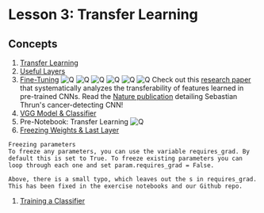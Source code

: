 # Lesson 3: Transfer Learning

## Concepts
1. [Transfer Learning](https://www.youtube.com/watch?v=yfPEROi3SPU&feature=emb_logo)
1. [Useful Layers](https://www.youtube.com/watch?v=kn4BN7z3UGQ&feature=emb_logo)
1. [Fine-Tuning](https://www.youtube.com/watch?v=XOyb315xYbw&feature=emb_logo)
![Q](q1.JPG)
![Q](q2.JPG)
![Q](q3.JPG)
![Q](q4.JPG)
![Q](q5.JPG)
![Q](q6.JPG)
Check out this [research paper](https://arxiv.org/pdf/1411.1792.pdf) that systematically analyzes the transferability of features learned in pre-trained CNNs.
Read the [Nature publication](http://www.nature.com/articles/nature21056.epdf?referrer_access_token=_snzJ5POVSgpHutcNN4lEtRgN0jAjWel9jnR3ZoTv0NXpMHRAJy8Qn10ys2O4tuP9jVts1q2g1KBbk3Pd3AelZ36FalmvJLxw1ypYW0UxU7iShiMp86DmQ5Sh3wOBhXDm9idRXzicpVoBBhnUsXHzVUdYCPiVV0Slqf-Q25Ntb1SX_HAv3aFVSRgPbogozIHYQE3zSkyIghcAppAjrIkw1HtSwMvZ1PXrt6fVYXt-dvwXKEtdCN8qEHg0vbfl4_m&tracking_referrer=edition.cnn.com) detailing Sebastian Thrun's cancer-detecting CNN!
1. [VGG Model & Classifier](https://www.youtube.com/watch?v=fOiQFXItYe4&feature=emb_logo)
1. Pre-Notebook: Transfer Learning
![Q](q7.JPG)
1. [Freezing Weights & Last Layer](https://www.youtube.com/watch?v=ssNIX_2QfMQ&feature=emb_logo)
```
Freezing parameters
To freeze any parameters, you can use the variable requires_grad. By default this is set to True. To freeze existing parameters you can loop through each one and set param.requires_grad = False.

Above, there is a small typo, which leaves out the s in requires_grad. This has been fixed in the exercise notebooks and our Github repo.
```
1. [Training a Classifier](https://www.youtube.com/watch?v=4LniBMFI53g&feature=emb_logo)